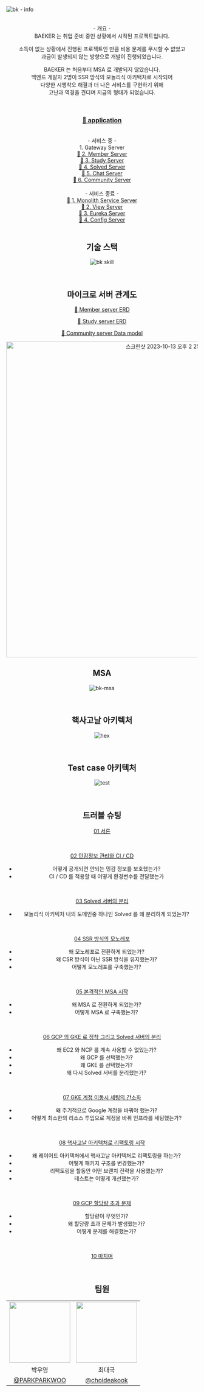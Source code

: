 ![bk - info](https://github.com/BAEKER-230522/.github/assets/115536240/026be1d0-57b7-4e19-bd0d-48dc0cba035c)

<br>

<div align="center">- 개요 -</div>

<div align="center">
  BAEKER 는 취업 준비 중인 상황에서 시작된 프로젝트입니다.

  소득이 없는 상황에서 진행된 프로젝트인 만큼 비용 문제를 무시할 수 없었고  
  과금이 발생되지 않는 방향으로 개발이 진행되었습니다.


  BAEKER 는 처음부터 MSA 로 개발되지 않았습니다.  
  백엔드 개발자 2명이 SSR 방식의 모놀리식 아키택처로 시작되어  
  다양한 시행착오 해결과 더 나은 서비스를 구현하기 위해  
  고난과 역경을 견디며 지금의 형태가 되었습니다.  
</div>

<br>

<div align="center">
  <h3><a href=https://github.com/BAEKER-230522/Member> 🚀 application</a></h3>
</br>

<div align="center">- 서비스 중 -</div>

<div align="center">
  1. Gateway Server
</div>

<div align="center"><a href=https://github.com/BAEKER-230522/Member>
  🔗 2. Member Server
</a></div>

<div align="center"><a href=https://github.com/BAEKER-230522/Study>
  🔗 3. Study Server
</a></div>

<div align="center"><a href=https://github.com/BAEKER-230522/SolvedAc>
  🔗 4. Solved Server
</a></div>

<div align="center"><a href=https://github.com/BAEKER-230522/ChatService>
  🔗 5. Chat Server
</a></div>

<div align="center"><a href=https://github.com/BAEKER-230522/Community>
  🔗 6. Community Server
</a></div>

<br>

<div align="center">- 서비스 종료 -</div>

<div align="center"><a href=https://github.com/BAEKER-230522/Monolith_Baeker>
  🔗 1. Monolith Service Server
</a></div>

<div align="center"><a href=https://github.com/BAEKER-230522/View_Server>
  🔗 2. View Server
</a></div>

<div align="center"><a href=https://github.com/BAEKER-230522/Eureka-Server>
  🔗 3. Eureka Server
</a></div>

<div align="center"><a href=https://github.com/BAEKER-230522/Config_Server>
  🔗 4. Config Server
</a></div>




<br>

## 기술 스택

![bk skill](https://github.com/BAEKER-230522/.github/assets/115536240/3e93dfda-d931-46d3-8364-5537c46a00d4)

<br>

## 마이크로 서버 관계도

[🔗 Member server ERD](https://github.com/BAEKER-230522/Member#erd)

[🔗 Study server ERD](https://github.com/BAEKER-230522/Study#erd)

[🔗 Community server Data model](https://github.com/BAEKER-230522/Community#%EB%8D%B0%EC%9D%B4%ED%84%B0-%EB%AA%A8%EB%8D%B8)

<img width="830" alt="스크린샷 2023-10-13 오후 2 25 49" src="https://github.com/BAEKER-230522/Community/assets/115536240/6e0d9f51-e88a-4c48-bc90-a627630864a5">

<br>

## MSA

![bk-msa](https://github.com/BAEKER-230522/.github/assets/115536240/94283765-5753-4bb8-88b7-35028b7a3404)

<br>

## 핵사고날 아키텍처

![hex](https://github.com/BAEKER-230522/.github/assets/115536240/d73fd646-fa9a-4205-befc-13732d950085)

<br>

## Test case 아키텍처

![test](https://github.com/BAEKER-230522/.github/assets/115536240/cd74c1b0-c95f-43d4-b987-7de5d94a194a)

<br>

## 트러블 슈팅

[01 서론](https://github.com/BAEKER-230522/Gateway/wiki/Troubleshooting#1%EF%B8%8F%E2%83%A3-%EC%84%9C%EB%A1%A0)

<br>

[02 민감정보 관리와 CI / CD](https://github.com/BAEKER-230522/Gateway/wiki/Troubleshooting#2%EF%B8%8F%E2%83%A3-%EB%AF%BC%EA%B0%90%EC%A0%95%EB%B3%B4-%EA%B4%80%EB%A6%AC%EC%99%80-cicd)

- 어떻게 공개되면 안되는 민감 정보를 보호했는가?
- CI / CD 를 적용할 때 어떻게 환경변수를 전달했는가

<br>

[03 Solved 서버의 분리](https://github.com/BAEKER-230522/Gateway/wiki/Troubleshooting#3%EF%B8%8F%E2%83%A3-solved-%EC%84%9C%EB%B2%84%EC%9D%98-%EB%B6%84%EB%A6%AC)

- 모놀리식 아키텍처 내의 도메인중 하나인 Solved 를 
왜 분리하게 되었는가?

<br>

[04 SSR 방식의 모노레포](https://github.com/BAEKER-230522/Gateway/wiki/Troubleshooting#4%EF%B8%8F%E2%83%A3-ssr-%EB%B0%A9%EC%8B%9D%EC%9D%98-%EB%AA%A8%EB%85%B8%EB%A0%88%ED%8F%AC)

- 왜 모노레포로 전환하게 되었는가?
- 왜 CSR 방식이 아닌 SSR 방식을 유지했는가?
- 어떻게 모노레포를 구축했는가?

<br>

[05 본격적인 MSA 시작](https://github.com/BAEKER-230522/Gateway/wiki/Troubleshooting#5%EF%B8%8F%E2%83%A3-%EB%B3%B8%EA%B2%A9%EC%A0%81%EC%9D%B8-msa-%EC%8B%9C%EC%9E%91)

- 왜 MSA 로 전환하게 되었는가?
- 어떻게 MSA 로 구축했는가?

<br>

[06 GCP 의 GKE 로 정착 그리고 Solved 서버의 분리](https://github.com/BAEKER-230522/Gateway/wiki/Troubleshooting#6%EF%B8%8F%E2%83%A3-gcp-%EC%9D%98-gke-%EB%A1%9C-%EC%A0%95%EC%B0%A9-%EA%B7%B8%EB%A6%AC%EA%B3%A0-solved-%EC%84%9C%EB%B2%84%EC%9D%98-%EB%B6%84%EB%A6%AC)

- 왜 EC2 와 NCP 를 계속 사용할 수 없었는가?
- 왜 GCP 를 선택했는가?
- 왜 GKE 를 선택했는가?
- 왜 다시 Solved 서버를 분리했는가?

<br>

[07 GKE 계정 이동시 세팅의 간소화](https://github.com/BAEKER-230522/Gateway/wiki/Troubleshooting#7%EF%B8%8F%E2%83%A3-gke-%EA%B3%84%EC%A0%95-%EC%9D%B4%EB%8F%99%EC%8B%9C-%EC%84%B8%ED%8C%85%EC%9D%98-%EA%B0%84%EC%86%8C%ED%99%94)

- 왜 주기적으로 Google 계정을 바꿔야 했는가?
- 어떻게 최소한의 리소스 투입으로 계정을 바꿔 인프라를 세팅했는가?

<br>

[08 핵사고날 아키텍처로 리팩토링 시작](https://github.com/BAEKER-230522/Gateway/wiki/Troubleshooting#8%EF%B8%8F%E2%83%A3-%ED%95%B5%EC%82%AC%EA%B3%A0%EB%82%A0-%EC%95%84%ED%82%A4%ED%85%8D%EC%B2%98%EB%A1%9C-%EB%A6%AC%ED%8C%A9%ED%86%A0%EB%A7%81-%EC%8B%9C%EC%9E%91)

- 왜 레이어드 아키텍처에서 핵사고날 아키텍처로 리팩토링을 하는가?
- 어떻게 패키지 구조를 변경했는가?
- 리팩토링을 할동안 어떤 브랜치 전략을 사용했는가?
- 테스트는 어떻게 개선했는가?

<br>

[09 GCP 할당량 초과 문제](https://github.com/BAEKER-230522/Gateway/wiki/Troubleshooting#9%EF%B8%8F%E2%83%A3-gcp-%ED%95%A0%EB%8B%B9%EB%9F%89-%EC%B4%88%EA%B3%BC-%EB%AC%B8%EC%A0%9C)

- 할당량이 무엇인가?
- 왜 할당량 초과 문제가 발생했는가?
- 어떻게 문제를 해결했는가?

<br>

[10 마치며](https://github.com/BAEKER-230522/Gateway/wiki/Troubleshooting#-%EB%A7%88%EC%B9%98%EB%A9%B0)

<br>

## 팀원

<table>
    <tr>
      <td align="center"><img src="https://github.com/PARKPARKWOO.png" width="160"></td>
      <td align="center"><img src="https://github.com/choideakook.png" width="160"></td>
    </tr>
    <tr>
      <td align="center">박우영</td>
      <td align="center">최대국</td>
    </tr>
    <tr>
      <td align="center"><a href="https://github.com/PARKPARKWOO" target="_blank" width="160">@PARKPARKWOO</a></td>
      <td align="center"><a href="https://github.com/choideakook" target="_blank">@choideakook</a></td>
    </tr>
  </table>
